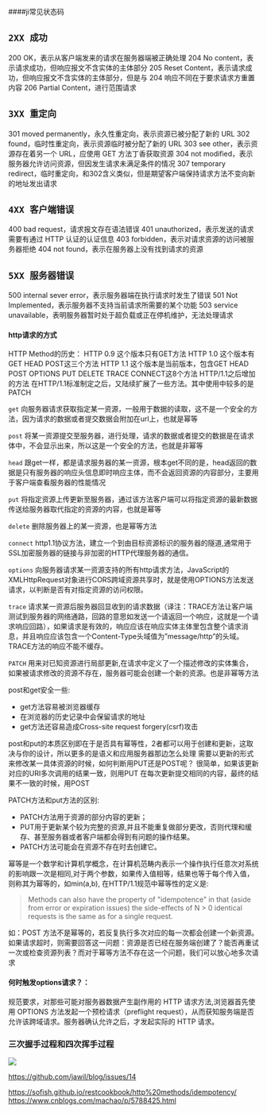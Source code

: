 ####ji常见状态码
## `2XX 成功`

200 OK，表示从客户端发来的请求在服务器端被正确处理
204 No content，表示请求成功，但响应报文不含实体的主体部分
205 Reset Content，表示请求成功，但响应报文不含实体的主体部分，但是与 204 响应不同在于要求请求方重置内容
206 Partial Content，进行范围请求

## `3XX 重定向`

301 moved permanently，永久性重定向，表示资源已被分配了新的 URL
302 found，临时性重定向，表示资源临时被分配了新的 URL
303 see other，表示资源存在着另一个 URL，应使用 GET 方法丁香获取资源
304 not modified，表示服务器允许访问资源，但因发生请求未满足条件的情况
307 temporary redirect，临时重定向，和302含义类似，但是期望客户端保持请求方法不变向新的地址发出请求

## `4XX 客户端错误`

400 bad request，请求报文存在语法错误
401 unauthorized，表示发送的请求需要有通过 HTTP 认证的认证信息
403 forbidden，表示对请求资源的访问被服务器拒绝
404 not found，表示在服务器上没有找到请求的资源

## `5XX 服务器错误`

500 internal sever error，表示服务器端在执行请求时发生了错误
501 Not Implemented，表示服务器不支持当前请求所需要的某个功能
503 service unavailable，表明服务器暂时处于超负载或正在停机维护，无法处理请求


#### http请求的方式

HTTP Method的历史：
HTTP 0.9 这个版本只有GET方法
HTTP 1.0 这个版本有GET HEAD POST这三个方法
HTTP 1.1 这个版本是当前版本，包含GET HEAD POST OPTIONS PUT DELETE TRACE CONNECT这8个方法
HTTP/1.1之后增加的方法
在HTTP/1.1标准制定之后，又陆续扩展了一些方法。其中使用中较多的是PATCH

`get` 向服务器请求获取指定某一资源，一般用于数据的读取，这不是一个安全的方法，因为请求的数据或者提交数据会附加在url上，也就是幂等

`post` 将某一资源提交至服务器，进行处理，请求的数据或者提交的数据是在请求体中，不会显示出来，所以这是一个安全的方法，也就是非幂等

`head` 跟get一样，都是请求服务器的某一资源，根本get不同的是，head返回的数据是只有服务器的响应头信息即时响应主体，而不会返回资源的内容部分，主要用于客户端查看服务器的性能情况

`put` 将指定资源上传更新至服务器，通过该方法客户端可以将指定资源的最新数据传送给服务器取代指定的资源的内容，也就是幂等

`delete` 删除服务器上的某一资源，也是幂等方法

`connect` http1.1协议方法，建立一个到由目标资源标识的服务器的隧道,通常用于SSL加密服务器的链接与非加密的HTTP代理服务器的通信。

`options` 向服务器请求某一资源支持的所有http请求方法，JavaScript的XMLHttpRequest对象进行CORS跨域资源共享时，就是使用OPTIONS方法发送请求，以判断是否有对指定资源的访问权限。

`trace` 请求某一资源后服务器回显收到的请求数据（译注：TRACE方法让客户端测试到服务器的网络通路，回路的意思如发送一个请返回一个响应，这就是一个请求响应回路），如果请求是有效的，响应应该在响应实体主体里包含整个请求消息，并且响应应该包含一个Content-Type头域值为”message/http”的头域。TRACE方法的响应不能不缓存。

`PATCH` 用来对已知资源进行局部更新,在请求中定义了一个描述修改的实体集合，如果被请求修改的资源不存在，服务器可能会创建一个新的资源。也是非幂等方法


post和get安全一些:
- get方法容易被浏览器缓存
- 在浏览器的历史记录中会保留请求的地址
- get方法还容易造成Cross-site request forgery(csrf)攻击

post和put的本质区别即在于是否具有幂等性，2者都可以用于创建和更新，这取决与你的设计，所以更多的是语义和应用服务器那边怎么处理
需要以更新的形式来修改某一具体资源的时候，如何判断用PUT还是POST呢？
很简单，如果该更新对应的URI多次调用的结果一致，则用PUT
在每次更新提交相同的内容，最终的结果不一致的时候，用POST

PATCH方法和put方法的区别:
- PATCH方法用于资源的部分内容的更新；
- PUT用于更新某个较为完整的资源,并且不能重复做部分更改，否则代理和缓存、甚至服务器或者客户端都会得到有问题的操作结果。 
- PATCH方法可能会在资源不存在时去创建它。

幂等是一个数学和计算机学概念，在计算机范畴内表示一个操作执行任意次对系统的影响跟一次是相同,对于两个参数，如果传入值相等，结果也等于每个传入值，则称其为幂等的，如min(a,b),
在HTTP/1.1规范中幂等性的定义是:
> Methods can also have the property of "idempotence" in that (aside from error or expiration issues) the side-effects of N > 0 identical requests is the same as for a single request.

如：POST 方法不是幂等的，若反复执行多次对应的每一次都会创建一个新资源。如果请求超时，则需要回答这一问题：资源是否已经在服务端创建了？能否再重试一次或检查资源列表？而对于幂等方法不存在这一个问题，我们可以放心地多次请求

#### 何时触发options请求？：
规范要求，对那些可能对服务器数据产生副作用的 HTTP 请求方法,浏览器首先使用 OPTIONS 方法发起一个预检请求（preflight request），从而获知服务端是否允许该跨域请求。服务器确认允许之后，才发起实际的 HTTP 请求。

### 三次握手过程和四次挥手过程
![](https://camo.githubusercontent.com/36cf7d4e1598683fe72a5e1c3e837b16840f4085/687474703a2f2f6f6f327239726e7a702e626b742e636c6f7564646e2e636f6d2f6a656c6c797468696e6b544350342e6a7067)

https://github.com/jawil/blog/issues/14

https://sofish.github.io/restcookbook/http%20methods/idempotency/
https://www.cnblogs.com/machao/p/5788425.html

